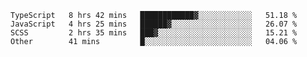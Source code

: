 <!--START_SECTION:waka-->

```text
TypeScript   8 hrs 42 mins   ████████████▓░░░░░░░░░░░░   51.18 %
JavaScript   4 hrs 25 mins   ██████▓░░░░░░░░░░░░░░░░░░   26.07 %
SCSS         2 hrs 35 mins   ███▓░░░░░░░░░░░░░░░░░░░░░   15.21 %
Other        41 mins         █░░░░░░░░░░░░░░░░░░░░░░░░   04.06 %
```

<!--END_SECTION:waka-->


<!--
**Leorio21/Leorio21** is a ✨ _special_ ✨ repository because its `README.md` (this file) appears on your GitHub profile.

Here are some ideas to get you started:

- 🔭 I’m currently working on ...
- 🌱 I’m currently learning ...
- 👯 I’m looking to collaborate on ...
- 🤔 I’m looking for help with ...
- 💬 Ask me about ...
- 📫 How to reach me: ...
- 😄 Pronouns: ...
- ⚡ Fun fact: ...
-->
